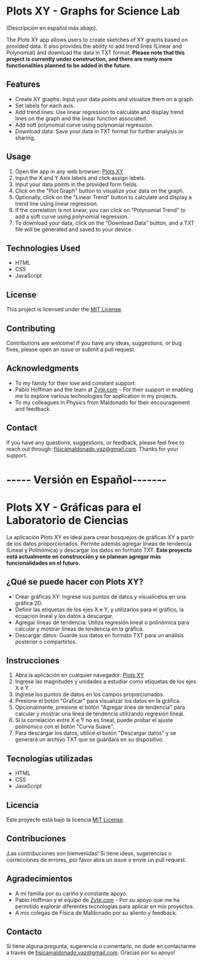 # Plots XY - Graphs for Science Lab

(Descripción en español más abajo).

The Plots XY app allows users to create sketches of XY graphs based on provided data. It also provides the ability to add trend lines (Linear and Polynomial) and download the data in TXT format.
**Please note that this project is currently under construction, and there are many more functionalities planned to be added in the future.**

## Features

- Create XY graphs: Input your data points and visualize them on a graph.
- Set labels for each axis.
- Add trend lines: Use linear regression to calculate and display trend lines on the graph and the linear function associated.
- Add soft polynomial curve using polynomial regression.
- Download data: Save your data in TXT format for further analysis or sharing.


## Usage

1. Open the app in any web browser: [Plots XY](https://fisicamaldonado.github.io/graficas/english.html)
2. Input the X and Y Axis labels and click assign labels.
3. Input your data points in the provided form fields.
4. Click on the "Plot Graph" button to visualize your data on the graph.
5. Optionally, click on the "Linear Trend" button to calculate and display a trend line using linear regression.
6. If the correlation is not linear, you can click on "Polynomial Trend" to add a soft curve using polynomial regression.
7. To download your data, click on the "Download Data" button, and a TXT file will be generated and saved to your device.

## Technologies Used

- HTML
- CSS
- JavaScript

## License

This project is licensed under the [MIT License](LICENSE).

## Contributing

Contributions are welcome! If you have any ideas, suggestions, or bug fixes, please open an issue or submit a pull request.

## Acknowledgments

- To my family for their love and constant support.
- Pablo Hoffman and the team at [Zyte.com](https://www.zyte.com/) - For their support in enabling me to explore various technologies for application in my projects.
- To my colleagues in Physics from Maldonado for their encouragement and feedback.

## Contact

If you have any questions, suggestions, or feedback, please feel free to reach out through: fisicamaldonado.vaz@gmail.com.
Thanks for your support.


# ----- Versión en Español-------


# Plots XY - Gráficas para el Laboratorio de Ciencias

La aplicación Plots XY es ideal para crear bosquejos de gráficas XY a partir de los datos proporcionados. Permite además agregar líneas de tendencia (Lineal y Polinómica) y descargar los datos en formato TXT.
**Este proyecto está actualmente en construcción y se planean agregar más funcionalidades en el futuro.**

## ¿Qué se puede hacer con Plots XY?

- Crear gráficas XY: Ingrese sus puntos de datos y visualícelos en una gráfica 2D.
- Definir las etiquetas de los ejes X e Y, y utilizarlos para el gráfico, la ecuación lineal y los datos a descargar.
- Agregar líneas de tendencia: Utiliza regresión lineal o polinómica para calcular y mostrar líneas de tendencia en la gráfica.
- Descargar datos: Guarde sus datos en formato TXT para un análisis posterior o compartirlos.

## Instrucciones

1. Abra la aplicación en cualquier navegador: [Plots XY](https://fisicamaldonado.github.io/graficas/)
2. Ingrese las magnitudes y unidades a estudiar como etiquetas de los ejes X e Y.
3. Ingrese los puntos de datos en los campos proporcionados.
4. Presione el botón "Graficar" para visualizar los datos en la gráfica.
5. Opcionalmente, presione el botón "Agregar línea de tendencia" para calcular y mostrar una línea de tendencia utilizando regresión lineal.
6. Si la correlación entre X e Y no es lineal, puede probar el ajuste polinómico con el botón "Curva Suave".
7. Para descargar los datos, utilice el botón "Descargar datos" y se generará un archivo TXT que se guardará en su dispositivo.

## Tecnologías utilizadas

- HTML
- CSS
- JavaScript

## Licencia

Este proyecto está bajo la licencia [MIT License](LICENSE).

## Contribuciones

¡Las contribuciones son bienvenidas! Si tiene ideas, sugerencias o correcciones de errores, por favor abra un issue o envíe un pull request.

## Agradecimientos

- A mi familia por su cariño y constante apoyo.
- Pablo Hoffman y el equipo de [Zyte.com](https://www.zyte.com/) - Por su apoyo que me ha permitido explorar diferentes tecnologías para aplicar en mis proyectos.
- A mis colegas de Física de Maldonado por su aliento y feedback.

## Contacto

Si tiene alguna pregunta, sugerencia o comentario, no dude en contactarme a través de fisicamaldonado.vaz@gmail.com.
Gracias por su apoyo!

